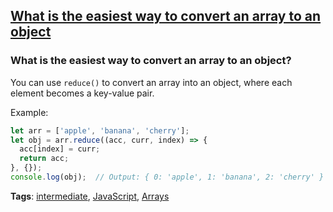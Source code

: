 ## [What is the easiest way to convert an array to an object](#what-is-the-easiest-way-to-convert-an-array-to-an-object)

### What is the easiest way to convert an array to an object?

You can use `reduce()` to convert an array into an object, where each element becomes a key-value pair.

Example:

```javascript
let arr = ['apple', 'banana', 'cherry'];
let obj = arr.reduce((acc, curr, index) => {
  acc[index] = curr;
  return acc;
}, {});
console.log(obj);  // Output: { 0: 'apple', 1: 'banana', 2: 'cherry' }
```

**Tags**: [intermediate](./level/intermediate), [JavaScript](./theme/javascript), [Arrays](./theme/arrays)


